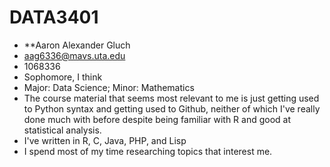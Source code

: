 # DATA3401

 - **Aaron Alexander Gluch
 - aag6336@mavs.uta.edu
 - 1068336
 - Sophomore, I think
 - Major: Data Science; Minor: Mathematics
 - The course material that seems most relevant to me is just getting used to Python syntax and getting used to Github, neither of which I've really done much with before despite being familiar with R and good at statistical analysis.
 - I've written in R, C, Java, PHP, and Lisp
 - I spend most of my time researching topics that interest me.
